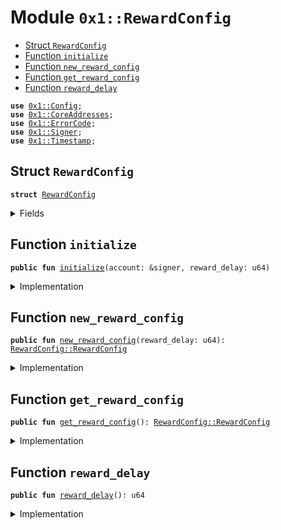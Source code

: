 
<a name="0x1_RewardConfig"></a>

# Module `0x1::RewardConfig`



-  [Struct `RewardConfig`](#0x1_RewardConfig_RewardConfig)
-  [Function `initialize`](#0x1_RewardConfig_initialize)
-  [Function `new_reward_config`](#0x1_RewardConfig_new_reward_config)
-  [Function `get_reward_config`](#0x1_RewardConfig_get_reward_config)
-  [Function `reward_delay`](#0x1_RewardConfig_reward_delay)


<pre><code><b>use</b> <a href="Config.md#0x1_Config">0x1::Config</a>;
<b>use</b> <a href="CoreAddresses.md#0x1_CoreAddresses">0x1::CoreAddresses</a>;
<b>use</b> <a href="ErrorCode.md#0x1_ErrorCode">0x1::ErrorCode</a>;
<b>use</b> <a href="Signer.md#0x1_Signer">0x1::Signer</a>;
<b>use</b> <a href="Timestamp.md#0x1_Timestamp">0x1::Timestamp</a>;
</code></pre>



<a name="0x1_RewardConfig_RewardConfig"></a>

## Struct `RewardConfig`



<pre><code><b>struct</b> <a href="RewardConfig.md#0x1_RewardConfig">RewardConfig</a>
</code></pre>



<details>
<summary>Fields</summary>


<dl>
<dt>
<code>reward_delay: u64</code>
</dt>
<dd>

</dd>
</dl>


</details>

<a name="0x1_RewardConfig_initialize"></a>

## Function `initialize`



<pre><code><b>public</b> <b>fun</b> <a href="RewardConfig.md#0x1_RewardConfig_initialize">initialize</a>(account: &signer, reward_delay: u64)
</code></pre>



<details>
<summary>Implementation</summary>


<pre><code><b>public</b> <b>fun</b> <a href="RewardConfig.md#0x1_RewardConfig_initialize">initialize</a>(account: &signer, reward_delay: u64) {
    <b>assert</b>(<a href="Timestamp.md#0x1_Timestamp_is_genesis">Timestamp::is_genesis</a>(), <a href="Errors.md#0x1_Errors_invalid_state">Errors::invalid_state</a>(<a href="Errors.md#0x1_Errors_ENOT_GENESIS">Errors::ENOT_GENESIS</a>()));
    <b>assert</b>(<a href="Signer.md#0x1_Signer_address_of">Signer::address_of</a>(account) == <a href="CoreAddresses.md#0x1_CoreAddresses_GENESIS_ADDRESS">CoreAddresses::GENESIS_ADDRESS</a>(), <a href="Errors.md#0x1_Errors_requires_address">Errors::requires_address</a>(<a href="Errors.md#0x1_Errors_ENOT_GENESIS_ACCOUNT">Errors::ENOT_GENESIS_ACCOUNT</a>()));

    <a href="Config.md#0x1_Config_publish_new_config">Config::publish_new_config</a>&lt;<a href="RewardConfig.md#0x1_RewardConfig_RewardConfig">Self::RewardConfig</a>&gt;(
        account,
        <a href="RewardConfig.md#0x1_RewardConfig_new_reward_config">new_reward_config</a>(reward_delay)
    );
}
</code></pre>



</details>

<a name="0x1_RewardConfig_new_reward_config"></a>

## Function `new_reward_config`



<pre><code><b>public</b> <b>fun</b> <a href="RewardConfig.md#0x1_RewardConfig_new_reward_config">new_reward_config</a>(reward_delay: u64): <a href="RewardConfig.md#0x1_RewardConfig_RewardConfig">RewardConfig::RewardConfig</a>
</code></pre>



<details>
<summary>Implementation</summary>


<pre><code><b>public</b> <b>fun</b> <a href="RewardConfig.md#0x1_RewardConfig_new_reward_config">new_reward_config</a>(reward_delay: u64) : <a href="RewardConfig.md#0x1_RewardConfig">RewardConfig</a> {
    <b>assert</b>(reward_delay &gt; 0, <a href="Errors.md#0x1_Errors_invalid_argument">Errors::invalid_argument</a>(<a href="Errors.md#0x1_Errors_EINVALID_ARGUMENT">Errors::EINVALID_ARGUMENT</a>()));
    <a href="RewardConfig.md#0x1_RewardConfig">RewardConfig</a> {reward_delay: reward_delay}
}
</code></pre>



</details>

<a name="0x1_RewardConfig_get_reward_config"></a>

## Function `get_reward_config`



<pre><code><b>public</b> <b>fun</b> <a href="RewardConfig.md#0x1_RewardConfig_get_reward_config">get_reward_config</a>(): <a href="RewardConfig.md#0x1_RewardConfig_RewardConfig">RewardConfig::RewardConfig</a>
</code></pre>



<details>
<summary>Implementation</summary>


<pre><code><b>public</b> <b>fun</b> <a href="RewardConfig.md#0x1_RewardConfig_get_reward_config">get_reward_config</a>(): <a href="RewardConfig.md#0x1_RewardConfig">RewardConfig</a> {
    <a href="Config.md#0x1_Config_get_by_address">Config::get_by_address</a>&lt;<a href="RewardConfig.md#0x1_RewardConfig">RewardConfig</a>&gt;(<a href="CoreAddresses.md#0x1_CoreAddresses_GENESIS_ADDRESS">CoreAddresses::GENESIS_ADDRESS</a>())
}
</code></pre>



</details>

<a name="0x1_RewardConfig_reward_delay"></a>

## Function `reward_delay`



<pre><code><b>public</b> <b>fun</b> <a href="RewardConfig.md#0x1_RewardConfig_reward_delay">reward_delay</a>(): u64
</code></pre>



<details>
<summary>Implementation</summary>


<pre><code><b>public</b> <b>fun</b> <a href="RewardConfig.md#0x1_RewardConfig_reward_delay">reward_delay</a>() :u64 {
    <b>let</b> reward_config = <a href="RewardConfig.md#0x1_RewardConfig_get_reward_config">get_reward_config</a>();
    reward_config.reward_delay
}
</code></pre>



</details>
